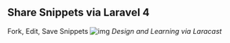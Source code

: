 ## Share Snippets via Laravel 4

Fork, Edit, Save Snippets
![img](http://i.imgur.com/01xucsa.gif "Demo")
*Design and Learning via Laracast*

